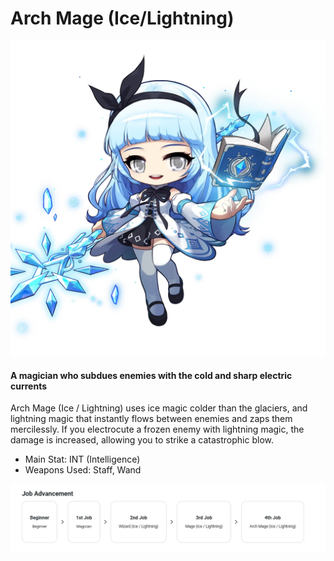 # Arch Mage (Ice/Lightning)

![](images/msn-101/classes-and-jobs/magician/image_1747236396944_492.png)

#### A magician who subdues enemies with the cold and sharp electric currents

Arch Mage (Ice / Lightning) uses ice magic colder than the glaciers, and lightning magic that instantly flows between enemies and zaps them mercilessly. If you electrocute a frozen enemy with lightning magic, the damage is increased, allowing you to strike a catastrophic blow.

*   Main Stat: INT (Intelligence)
*   Weapons Used: Staff, Wand

![](images/msn-101/classes-and-jobs/magician/image_1747236396944_462.png)